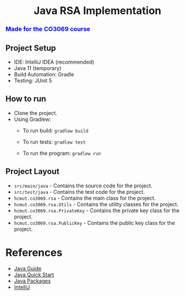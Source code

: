 <h1 align="center"> Java RSA Implementation</h1>
   <h3 style="color:blue;"> Made for the CO3069 course</h3>

## Project Setup
  - IDE: IntelliJ IDEA (recommended)
  - Java 11 (temporary)
  - Build Automation: Gradle
  - Testing: JUnit 5

## How to run
  - Clone the project.
  - Using Gradlew:
    - To run build: `gradlew build`

    - To run tests: `gradlew test`
     
    - To run the program: `gradlew run`
  
## Project Layout
  - `src/main/java` - Contains the source code for the project.
  - `src/test/java` - Contains the test code for the project.
  - `hcmut.co3069.rsa` - Contains the main class for the project.
  - `hcmut.co3069.rsa.Utils` - Contains the utility classes for the project.
  - `hcmut.co3069.rsa.PrivateKey` - Contains the private key class for the project.
  - `hcmut.co3069.rsa.PublicKey` - Contains the public key class for the project.

# References
  - [Java Guide](https://www.baeldung.com/java-tutorial)
  - [Java Quick Start](https://www.baeldung.com/get-started-with-java-series)
  - [Java Packages][java_packages] 
  - [IntelliJ](https://www.jetbrains.com/help/idea/getting-started-with-gradle.html)

[java_packages]: https://www.baeldung.com/java-packages